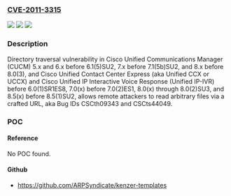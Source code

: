 ### [CVE-2011-3315](https://cve.mitre.org/cgi-bin/cvename.cgi?name=CVE-2011-3315)
![](https://img.shields.io/static/v1?label=Product&message=n%2Fa&color=blue)
![](https://img.shields.io/static/v1?label=Version&message=n%2Fa&color=blue)
![](https://img.shields.io/static/v1?label=Vulnerability&message=n%2Fa&color=brighgreen)

### Description

Directory traversal vulnerability in Cisco Unified Communications Manager (CUCM) 5.x and 6.x before 6.1(5)SU2, 7.x before 7.1(5b)SU2, and 8.x before 8.0(3), and Cisco Unified Contact Center Express (aka Unified CCX or UCCX) and Cisco Unified IP Interactive Voice Response (Unified IP-IVR) before 6.0(1)SR1ES8, 7.0(x) before 7.0(2)ES1, 8.0(x) through 8.0(2)SU3, and 8.5(x) before 8.5(1)SU2, allows remote attackers to read arbitrary files via a crafted URL, aka Bug IDs CSCth09343 and CSCts44049.

### POC

#### Reference
No POC found.

#### Github
- https://github.com/ARPSyndicate/kenzer-templates


